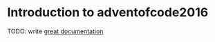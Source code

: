# Introduction to adventofcode2016

TODO: write [great documentation](http://jacobian.org/writing/what-to-write/)

